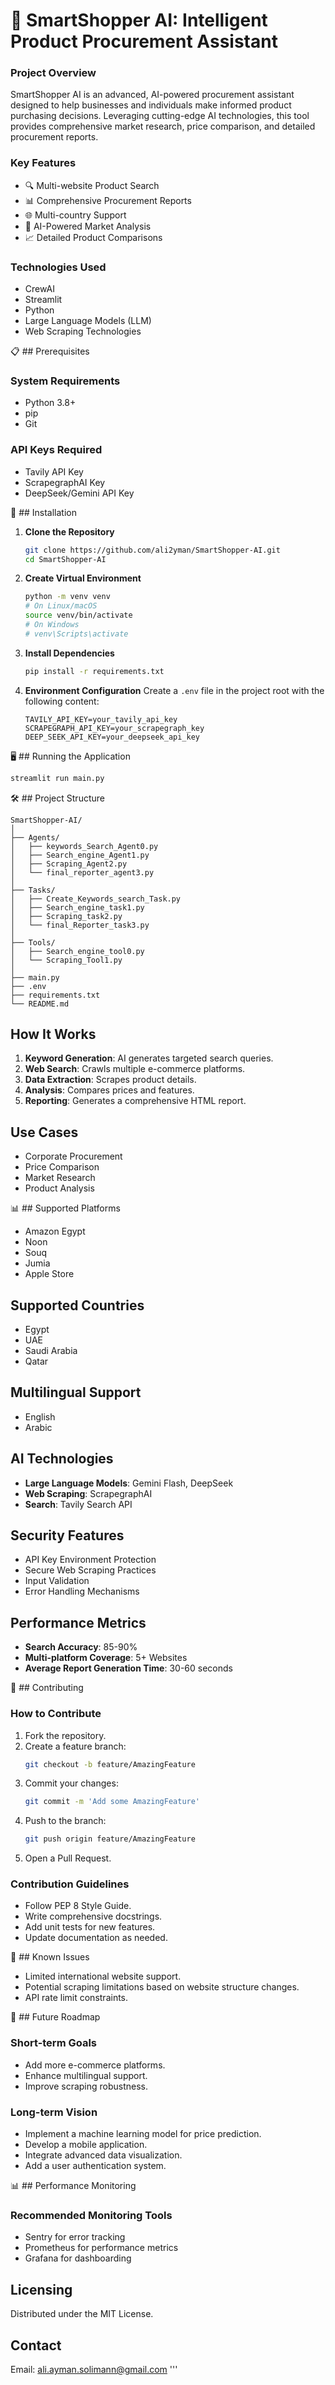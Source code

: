 # 🤖 SmartShopper AI: Intelligent Product Procurement Assistant

### Project Overview

SmartShopper AI is an advanced, AI-powered procurement assistant designed to help businesses and individuals make informed product purchasing decisions. Leveraging cutting-edge AI technologies, this tool provides comprehensive market research, price comparison, and detailed procurement reports.

###  Key Features

*   🔍 Multi-website Product Search
*   📊 Comprehensive Procurement Reports
*   🌐 Multi-country Support
*   🤖 AI-Powered Market Analysis
*   📈 Detailed Product Comparisons

### Technologies Used

*   CrewAI
*   Streamlit
*   Python
*   Large Language Models (LLM)
*   Web Scraping Technologies

📋 ## Prerequisites

### System Requirements

*   Python 3.8+
*   pip
*   Git

### API Keys Required

*   Tavily API Key
*   ScrapegraphAI Key
*   DeepSeek/Gemini API Key

🔧 ## Installation

1.  **Clone the Repository**
    ```bash
    git clone https://github.com/ali2yman/SmartShopper-AI.git
    cd SmartShopper-AI
    ```

2.  **Create Virtual Environment**
    ```bash
    python -m venv venv
    # On Linux/macOS
    source venv/bin/activate
    # On Windows
    # venv\Scripts\activate
    ```

3.  **Install Dependencies**
    ```bash
    pip install -r requirements.txt
    ```

4.  **Environment Configuration**
    Create a `.env` file in the project root with the following content:
    ```text
    TAVILY_API_KEY=your_tavily_api_key
    SCRAPEGRAPH_API_KEY=your_scrapegraph_key
    DEEP_SEEK_API_KEY=your_deepseek_api_key
    ```

🖥️ ## Running the Application

```bash
streamlit run main.py
```

🛠️ ## Project Structure

```text
SmartShopper-AI/
│
├── Agents/
│   ├── keywords_Search_Agent0.py
│   ├── Search_engine_Agent1.py
│   ├── Scraping_Agent2.py
│   └── final_reporter_agent3.py
│
├── Tasks/
│   ├── Create_Keywords_search_Task.py
│   ├── Search_engine_task1.py
│   ├── Scraping_task2.py
│   └── final_Reporter_task3.py
│
├── Tools/
│   ├── Search_engine_tool0.py
│   └── Scraping_Tool1.py
│
├── main.py
├── .env
├── requirements.txt
└── README.md
```

 ## How It Works

1.  **Keyword Generation**: AI generates targeted search queries.
2.  **Web Search**: Crawls multiple e-commerce platforms.
3.  **Data Extraction**: Scrapes product details.
4.  **Analysis**: Compares prices and features.
5.  **Reporting**: Generates a comprehensive HTML report.

 ## Use Cases

*   Corporate Procurement
*   Price Comparison
*   Market Research
*   Product Analysis

📊 ## Supported Platforms

*   Amazon Egypt
*   Noon
*   Souq
*   Jumia
*   Apple Store

 ## Supported Countries

*   Egypt
*   UAE
*   Saudi Arabia
*   Qatar

 ## Multilingual Support

*   English
*   Arabic

 ## AI Technologies

*   **Large Language Models**: Gemini Flash, DeepSeek
*   **Web Scraping**: ScrapegraphAI
*   **Search**: Tavily Search API

 ## Security Features

*   API Key Environment Protection
*   Secure Web Scraping Practices
*   Input Validation
*   Error Handling Mechanisms

 ## Performance Metrics

*   **Search Accuracy**: 85-90%
*   **Multi-platform Coverage**: 5+ Websites
*   **Average Report Generation Time**: 30-60 seconds

🤝 ## Contributing

### How to Contribute

1.  Fork the repository.
2.  Create a feature branch:
    ```bash
    git checkout -b feature/AmazingFeature
    ```
3.  Commit your changes:
    ```bash
    git commit -m 'Add some AmazingFeature'
    ```
4.  Push to the branch:
    ```bash
    git push origin feature/AmazingFeature
    ```
5.  Open a Pull Request.

### Contribution Guidelines

*   Follow PEP 8 Style Guide.
*   Write comprehensive docstrings.
*   Add unit tests for new features.
*   Update documentation as needed.

🐛 ## Known Issues

*   Limited international website support.
*   Potential scraping limitations based on website structure changes.
*   API rate limit constraints.

🚧 ## Future Roadmap

### Short-term Goals

*   Add more e-commerce platforms.
*   Enhance multilingual support.
*   Improve scraping robustness.

### Long-term Vision

*   Implement a machine learning model for price prediction.
*   Develop a mobile application.
*   Integrate advanced data visualization.
*   Add a user authentication system.

📊 ## Performance Monitoring

### Recommended Monitoring Tools

*   Sentry for error tracking
*   Prometheus for performance metrics
*   Grafana for dashboarding

 ## Licensing

Distributed under the MIT License.

 ## Contact

Email: ali.ayman.solimann@gmail.com
'''
